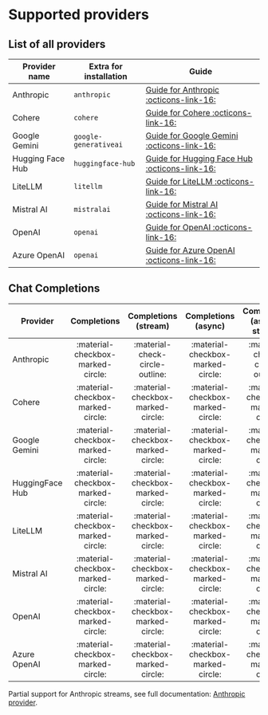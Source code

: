 # Supported providers

## List of all providers

| Provider name    | Extra for installation | Guide                                                                                            | 
|------------------|------------------------|--------------------------------------------------------------------------------------------------| 
| Anthropic        | `anthropic`            | [Guide for Anthropic :octicons-link-16:](providers/anthropic.md)                                 |
| Cohere           | `cohere`               | [Guide for Cohere :octicons-link-16:](providers/cohere.md)                                       |
| Google Gemini    | `google-generativeai`  | [Guide for Google Gemini :octicons-link-16:](providers/google.md)                                |
| Hugging Face Hub | `huggingface-hub`      | [Guide for Hugging Face Hub :octicons-link-16:](providers/huggingface_hub.md)                    |
| LiteLLM          | `litellm`              | [Guide for LiteLLM :octicons-link-16:](providers/litellm.md)                                     |
| Mistral AI       | `mistralai`            | [Guide for Mistral AI :octicons-link-16:](providers/mistralai.md)                                |
| OpenAI           | `openai`               | [Guide for OpenAI :octicons-link-16:](providers/openai.md)                                       |
| Azure OpenAI     | `openai`               | [Guide for Azure OpenAI :octicons-link-16:](providers/openai.md#compatibility-with-azure-openai) |


## Chat Completions

| Provider        |            Completions             |       Completions (stream)        |        Completions (async)        |   Completions (async + stream)    |
|-----------------|:----------------------------------:|:---------------------------------:|:---------------------------------:|:---------------------------------:|
| Anthropic       | :material-checkbox-marked-circle:  |  :material-check-circle-outline:  | :material-checkbox-marked-circle: |  :material-check-circle-outline:  |
| Cohere          | :material-checkbox-marked-circle:  | :material-checkbox-marked-circle: | :material-checkbox-marked-circle: | :material-checkbox-marked-circle: |
| Google Gemini   | :material-checkbox-marked-circle:  | :material-checkbox-marked-circle: | :material-checkbox-marked-circle: | :material-checkbox-marked-circle: |
| HuggingFace Hub | :material-checkbox-marked-circle:  | :material-checkbox-marked-circle: | :material-checkbox-marked-circle: | :material-checkbox-marked-circle: |
| LiteLLM         | :material-checkbox-marked-circle:  | :material-checkbox-marked-circle: | :material-checkbox-marked-circle: | :material-checkbox-marked-circle: |
| Mistral AI      | :material-checkbox-marked-circle:  | :material-checkbox-marked-circle: | :material-checkbox-marked-circle: | :material-checkbox-marked-circle: |
| OpenAI          | :material-checkbox-marked-circle:  | :material-checkbox-marked-circle: | :material-checkbox-marked-circle: | :material-checkbox-marked-circle: |
| Azure OpenAI    | :material-checkbox-marked-circle:  | :material-checkbox-marked-circle: | :material-checkbox-marked-circle: | :material-checkbox-marked-circle: |

Partial support for Anthropic streams, see full documentation: [Anthropic provider](providers/anthropic.md).
